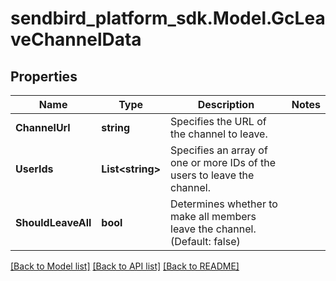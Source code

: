 
# sendbird_platform_sdk.Model.GcLeaveChannelData

## Properties

Name | Type | Description | Notes
------------ | ------------- | ------------- | -------------
**ChannelUrl** | **string** | Specifies the URL of the channel to leave. | 
**UserIds** | **List&lt;string&gt;** | Specifies an array of one or more IDs of the users to leave the channel. | 
**ShouldLeaveAll** | **bool** | Determines whether to make all members leave the channel. (Default: false) | 

[[Back to Model list]](../README.md#documentation-for-models)
[[Back to API list]](../README.md#documentation-for-api-endpoints)
[[Back to README]](../README.md)

